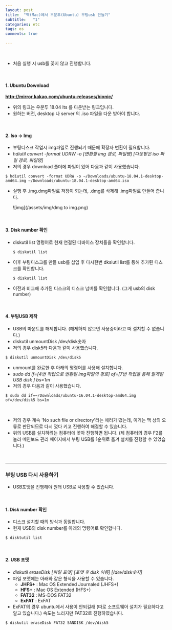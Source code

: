 ```yaml
---
layout: post
title:  "맥(Mac)에서 우분투(Ubuntu) 부팅usb 만들기"
subtitle:   "1"
categories: etc
tags: os
comments: true

---
```


<br/>

- 처음 실행 시 usb를 꽂지 않고 진행합니다.

<br/>

#### 1. Ubuntu Download

**http://mirror.kakao.com/ubuntu-releases/bionic/**

- 위의 링크는 우분투 18.04 lts 를 다운받는 링크입니다.
- 원하는 버전, desktop 나 server 의 .iso 파일을 다운 받아야 합니다.

<br/>

#### 2. Iso -> Img

- 부팅디스크 작업시 img파일로 진행되기 때문에 확장자 변환이 필요합니다.
- *hdiutil convert -format UDRW -o [변환할 img 경로, 파일명] \[다운받은 iso 파일 경로, 파일명]*
- 저의 경우 download 폴더에 파일이 있어 다음과 같이 사용했습니다.

```
$ hdiutil convert -format UDRW -o ~/Downloads/ubuntu-18.04.1-desktop-amd64.img ~/Downloads/ubuntu-18.04.1-desktop-amd64.iso
```

- 실행 후 .img.dmg파일로 저장이 되는데, .dmg를 삭제해 .img파일로 만들어 줍니다.

  ![img](/assets/img/dmg to img.png)

<br/>

#### 3. Disk number 확인

- diskutil list 명령어로 현재 연결된 디바이스 장치들을 확인합니다.

  ```
  $ diskutil list
  ```

- 이후 부팅디스크를 만들 usb를 삽입 후 다시한번 dksiutil list를 통해 추가된 디스크를 확인합니다.

  ```
  $ diskutil list
  ```

- 이전과 비교해 추가된 디스크의 디스크 넘버를 확인합니다. (그게 usb의 disk number)

<br/>

#### 4. 부팅USB 제작

- USB의 마운트를 해제합니다. (해제하지 않으면 사용중이라고 떠 설치할 수 없습니다.)
- diskutil unmountDisk /dev/disk숫자
- 저의 경우 disk5라 다음과 같이 사용했습니다.

```
$ diskutil unmountDisk /dev/disk5
```

- unmount를 완료한 후 아래의 명령어를 사용해 설치합니다.
- *sudo dd if=[4번 작업으로 변환된 img파일의 경로] of=[7번 작업을 통해 알게된 USB disk ] bs=1m*
- 저의 경우 다음과 같이 사용했습니다.

```
$ sudo dd if=~/Downloads/ubuntu-16.04.1-desktop-amd64.img of=/dev/disk5 bs=1m
```

<br/>

- 저의 경우 계속 'No such file or directory'라는 에러가 떴는데, 이거는 맥 상의 오류로 판단되므로 다시 껐다 키고 진행하여 해결할 수 있습니다.
- 위의 USB를 설치하려는 컴퓨터에 꽂아 진행하면 됩니다. (제 컴퓨터의 경우 F2를 눌러 메인보드 관리 페이지에서 부팅 USB를 1순위로 옮겨 설치를 진행할 수 있었습니다.)

<br/>

---

### 부팅 USB 다시 사용하기

- USB포맷을 진행해야 원래 USB로 사용할 수 있습니다.

<br/>

#### 1. Disk number 확인

- 디스크 설치할 때의 방식과 동일합니다. 
- 현재 USB의 disk number를 아래의 명령어로 확인합니다.

```
$ disktutil list
```

<br/>

#### 2. USB 포맷

- *diskutil eraseDisk [파일 포맷] \[포맷 후 disk 이름] \[/dev/disk숫자]*
- 파일 포맷에는 아래와 같은 형식을 사용할 수 있습니다.
  - **JHFS+** : Mac OS Extended Journaled (JHFS+)
  - **HFS+** : Mac OS Extended (HFS+)
  - **FAT32** : MS-DOS FAT32
  - **ExFAT** : ExFAT
- ExFAT의 경우 ubuntu에서 사용이 안되길래 (따로 소프트웨어 설치가 필요하다고 알고 있습니다.) 속도는 느리지만 FAT32로 진행하였습니다.

```
$ diskutil eraseDisk FAT32 SANDISK /dev/disk5
```



